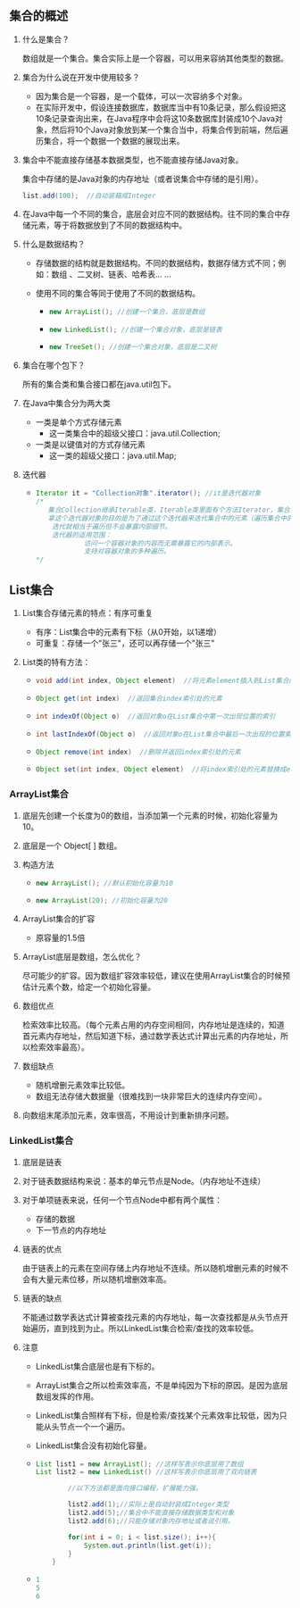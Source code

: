 ## 集合的概述

1. 什么是集合？

   数组就是一个集合。集合实际上是一个容器，可以用来容纳其他类型的数据。

2. 集合为什么说在开发中使用较多？

   - 因为集合是一个容器，是一个载体，可以一次容纳多个对象。
   - 在实际开发中，假设连接数据库，数据库当中有10条记录，那么假设把这10条记录查询出来，在Java程序中会将这10条数据库封装成10个Java对象，然后将10个Java对象放到某一个集合当中，将集合传到前端，然后遍历集合，将一个数据一个数据的展现出来。

3. 集合中不能直接存储基本数据类型，也不能直接存储Java对象。

    集合中存储的是Java对象的内存地址（或者说集合中存储的是引用）。

   ```java
   list.add(100);  //自动装箱成Integer
   ```

4. 在Java中每一个不同的集合，底层会对应不同的数据结构。往不同的集合中存储元素，等于将数据放到了不同的数据结构中。

5. 什么是数据结构？

   - 存储数据的结构就是数据结构。不同的数据结构，数据存储方式不同；例如：数组 、二叉树、链表、哈希表... ...

   - 使用不同的集合等同于使用了不同的数据结构。

     - ```java
       new ArrayList(); //创建一个集合，底层是数组
       ```

     - ```java
       new LinkedList(); //创建一个集合对象，底层是链表
       ```

     - ```java
       new TreeSet(); //创建一个集合对象，底层是二叉树
       ```

6. 集合在哪个包下？

    所有的集合类和集合接口都在java.util包下。

7. 在Java中集合分为两大类

   - 一类是单个方式存储元素
     - 这一类集合中的超级父接口：java.util.Collection;
   - 一类是以键值对的方式存储元素
     - 这一类的超级父接口：java.util.Map;

8. 迭代器

   - ```java
     Iterator it = "Collection对象".iterator(); //it是迭代器对象
     /*
     	集合Collection继承Iterable类，Iterable类里面有个方法Iterator，集合继承之后调用Iterable类中的Iterator方法，就可以使用依赖这个集合的迭代器对象。
     	拿这个迭代器对象的目的是为了通过这个迭代器来迭代集合中的元素（遍历集合中的元素）。
         迭代就相当于遍历但不会暴露内部细节。
         迭代器的适用范围：
                 访问一个容器对象的内容而无需暴露它的内部表示。
                 支持对容器对象的多种遍历。
     */
     ```





## List集合

1. List集合存储元素的特点：有序可重复

   - 有序：List集合中的元素有下标（从0开始，以1递增）
   - 可重复：存储一个"张三"，还可以再存储一个"张三"

2. List类的特有方法：

   - ```java
     void add(int index, Object element)  //将元素element插入到List集合的index处
     ```

   - ```java
     Object get(int index)  //返回集合index索引处的元素
     ```

   - ```java
     int indexOf(Object o)  //返回对象o在List集合中第一次出现位置的索引
     ```

   - ```java
     int lastIndexOf(Object o)  //返回对象o在List集合中最后一次出现的位置索引
     ```

   - ```java
     Object remove(int index)  //删除并返回index索引处的元素
     ```

   - ```java
     Object set(int index, Object element)  //将index索引处的元素替换成element对象，并返回被替换的元素
     ```



### ArrayList集合

1. 底层先创建一个长度为0的数组，当添加第一个元素的时候，初始化容量为10。

2. 底层是一个 Object[ ] 数组。

3. 构造方法

   - ```java
     new ArrayList(); //默认初始化容量为10
     ```

   - ```java
     new ArrayList(20); //初始化容量为20
     ```

4. ArrayList集合的扩容

   - 原容量的1.5倍

5. ArrayList底层是数组，怎么优化？

   ​	尽可能少的扩容。因为数组扩容效率较低，建议在使用ArrayList集合的时候预估计元素个数，给定一个初始化容量。

6. 数组优点

   ​	检索效率比较高。（每个元素占用的内存空间相同，内存地址是连续的，知道首元素内存地址，然后知道下标，通过数学表达式计算出元素的内存地址，所以检索效率最高）。

7. 数组缺点

   - 随机增删元素效率比较低。
   - 数组无法存储大数据量（很难找到一块非常巨大的连续内存空间）。

8. 向数组末尾添加元素，效率很高，不用设计到重新排序问题。



### LinkedList集合

1. 底层是链表

2. 对于链表数据结构来说：基本的单元节点是Node。（内存地址不连续）

3. 对于单项链表来说，任何一个节点Node中都有两个属性：

   - 存储的数据
   - 下一节点的内存地址

4. 链表的优点

   ​	由于链表上的元素在空间存储上内存地址不连续。所以随机增删元素的时候不会有大量元素位移，所以随机增删效率高。

5. 链表的缺点

   ​	不能通过数学表达式计算被查找元素的内存地址，每一次查找都是从头节点开始遍历，直到找到为止。所以LinkedList集合检索/查找的效率较低。

6. 注意

   - LinkedList集合底层也是有下标的。

   - ArrayList集合之所以检索效率高，不是单纯因为下标的原因。是因为底层数组发挥的作用。

   - LinkedList集合照样有下标，但是检索/查找某个元素效率比较低，因为只能从头节点一个一个遍历。

   - LinkedList集合没有初始化容量。

   - ```java
     List list1 = new ArrayList(); //这样写表示你底层用了数组
     List list2 = new LinkedList() //这样写表示你底层用了双向链表
     
             //以下方法都是面向接口编程，扩展能力强。
     
             list2.add(1);//实际上是自动封装成Integer类型
             list2.add(5);//集合中不能直接存储数据类型和对象
             list2.add(6);//只能存储对象内存地址或者说引用。
     
             for(int i = 0; i < list.size(); i++){
                 System.out.println(list.get(i));
             }
         }
     ```

   - ```java
     1
     5
     6
     ```





